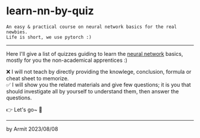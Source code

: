 # learn-nn-by-quiz

    An easy & practical course on neural network basics for the real newbies.
    Life is short, we use pytorch :)

----

Here I'll give a list of quizzes guiding to learn the [neural network](https://en.wikipedia.org/wiki/Neural_network) basics, mostly for you the non-academical apprentices :)

❌ I will not teach by directly providing the knowlege, conclusion, formula or cheat sheet to memorize.  
✅ I will show you the related materials and give few questions; it is you that should investigate all by yourself to understand them, then answer the questions.  

👉 Let's go~ 🎉

----
by Armit
2023/08/08
